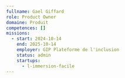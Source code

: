 ```yaml
---
fullname: Gael Giffard
role: Product Owner
domaine: Produit
competences: []
missions:
  - start: 2024-10-14
    end: 2025-10-14
    employer: GIP Plateforme de l'inclusion
    status: admin
    startups:
      - l-immersion-facile
---
```

